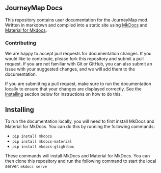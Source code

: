 ## JourneyMap Docs

This repository contains user documentation for the JourneyMap mod. Written in markdown and compiled into a static site using [MkDocs](https://www.mkdocs.org/) and [Material for Mkdocs](https://squidfunk.github.io/mkdocs-material/).

### Contributing

We are happy to accept pull requests for documentation changes. If you would like to contribute, please fork this repository and submit a pull request. If you are not familiar with Git or GitHub, you can also submit an issue with your suggested changes, and we will add them to the documentation.

If you are submitting a pull request, make sure to run the documentation locally to ensure that your changes are displayed correctly. See the [Installing](#installing) section below for instructions on how to do this.

## Installing

To run the documentation locally, you will need to first install MkDocs and Material for MkDocs. You can do this by running the following commands:

- `pip install mkdocs`
- `pip install mkdocs-material`
- `pip install mkdocs-glightbox`

These commands will install MkDocs and Material for MkDocs. You can then clone this repository and run the following command to start the local server: `mkdocs serve`
